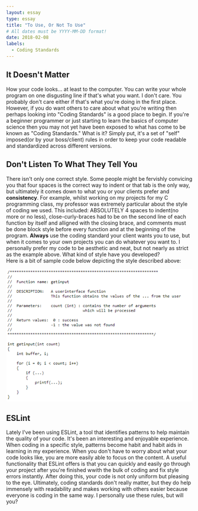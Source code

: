 ```yaml
---
layout: essay
type: essay
title: "To Use, Or Not To Use"
# All dates must be YYYY-MM-DD format!
date: 2018-02-08
labels:
  - Coding Standards
---
```



## It Doesn't Matter
How your code looks... at least to the computer. You can write your whole program on one disgusting line if that's what you want. I don't care. You probably don't care either if that's what you're doing in the first place. However, if you do want others to care about what you're writing then perhaps looking into "Coding Standards" is a good place to begin. If you're a beginner programmer or just starting to learn the basics of computer science then you may not yet have been exposed to what has come to be known as "Coding Standards." What is it? Simply put, it's a set of "self" imposed(or by your boss/client) rules in order to keep your code readable and standardized across different versions. 

## Don't Listen To What They Tell You
There isn't only one correct style. Some people might be fervishly convicing you that four spaces is the correct way to indent or that tab is the only way, but ultimately it comes down to what you or your clients prefer and **consistency**. For example, whilst working on my projects for my C programming class, my professor was extremely particular about the style of coding we used. This included: ABSOLUTELY 4 spaces to indent(no more or no less), close-curly-braces had to be on the second line of each function by itself and alligned with the closing brace, and comments must be done block style before every function and at the beginning of the program. **Always** use the coding standard your client wants you to use, but when it comes to your own projects you can do whatever you want to. I personally prefer my code to be aesthetic and neat, but not nearly as strict as the example above. What kind of style have you developed?  
Here is a bit of sample code below depicting the style described above:

<img class="ui right circular floated image" src="../images/codingStyle.png">

## ESLint
Lately I've been using ESLint, a tool that identifies patterns to help maintain the quality of your code. It's been an interesting and enjoyable experience. When coding in a specific style, patterns become habit and habit aids in learning in my experience. When you don't have to worry about what your code looks like, you are more easily able to focus on the content. A useful functionality that ESLint offers is that you can quickly and easily go through your project after you're finished wwith the bulk of coding and fix style errors instantly. After doing this, your code is not only uniform but pleasing to the eye. Ultimately, coding standards don't really matter, but they do help immensely with readability and makes working with others easier because everyone is coding in the same way. I personally use these rules, but will you?


